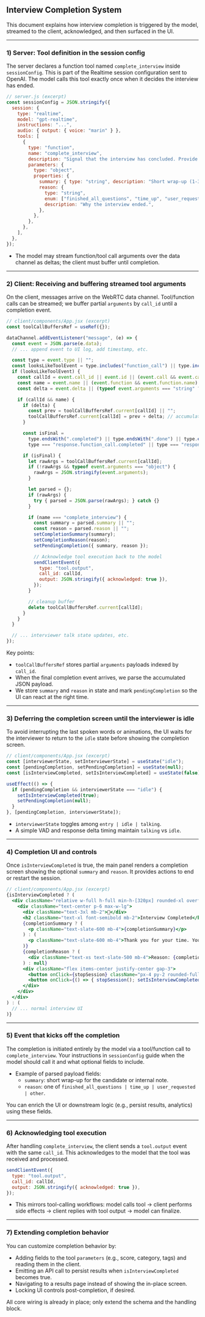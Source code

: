 ## Interview Completion System

This document explains how interview completion is triggered by the model, streamed to the client, acknowledged, and then surfaced in the UI.

---

### 1) Server: Tool definition in the session config

The server declares a function tool named `complete_interview` inside `sessionConfig`. This is part of the Realtime session configuration sent to OpenAI. The model calls this tool exactly once when it decides the interview has ended.

```js
// server.js (excerpt)
const sessionConfig = JSON.stringify({
  session: {
    type: "realtime",
    model: "gpt-realtime",
    instructions: "...",
    audio: { output: { voice: "marin" } },
    tools: [
      {
        type: "function",
        name: "complete_interview",
        description: "Signal that the interview has concluded. Provide a brief optional summary and/or reason.",
        parameters: {
          type: "object",
          properties: {
            summary: { type: "string", description: "Short wrap-up (1-3 sentences)." },
            reason: {
              type: "string",
              enum: ["finished_all_questions", "time_up", "user_requested", "other"],
              description: "Why the interview ended.",
            },
          },
        },
      },
    ],
  },
});
```

- The model may stream function/tool call arguments over the data channel as deltas; the client must buffer until completion.

---

### 2) Client: Receiving and buffering streamed tool arguments

On the client, messages arrive on the WebRTC data channel. Tool/function calls can be streamed; we buffer partial `arguments` by `call_id` until a completion event.

```js
// client/components/App.jsx (excerpt)
const toolCallBuffersRef = useRef({});

dataChannel.addEventListener("message", (e) => {
  const event = JSON.parse(e.data);
  // ... append event to UI log, add timestamp, etc.

  const type = event.type || "";
  const looksLikeToolEvent = type.includes("function_call") || type.includes("tool_call");
  if (looksLikeToolEvent) {
    const callId = event.call_id || event.id || (event.call && event.call.id);
    const name = event.name || (event.function && event.function.name) || (event.tool && event.tool.name);
    const delta = event.delta || (typeof event.arguments === "string" ? event.arguments : undefined);

    if (callId && name) {
      if (delta) {
        const prev = toolCallBuffersRef.current[callId] || "";
        toolCallBuffersRef.current[callId] = prev + delta; // accumulate stream
      }

      const isFinal =
        type.endsWith(".completed") || type.endsWith(".done") || type.endsWith(".finished") ||
        type === "response.function_call.completed" || type === "response.tool_call.completed";

      if (isFinal) {
        let rawArgs = toolCallBuffersRef.current[callId];
        if (!rawArgs && typeof event.arguments === "object") {
          rawArgs = JSON.stringify(event.arguments);
        }

        let parsed = {};
        if (rawArgs) {
          try { parsed = JSON.parse(rawArgs); } catch {}
        }

        if (name === "complete_interview") {
          const summary = parsed.summary || "";
          const reason = parsed.reason || "";
          setCompletionSummary(summary);
          setCompletionReason(reason);
          setPendingCompletion({ summary, reason });

          // Acknowledge tool execution back to the model
          sendClientEvent({
            type: "tool.output",
            call_id: callId,
            output: JSON.stringify({ acknowledged: true }),
          });
        }

        // cleanup buffer
        delete toolCallBuffersRef.current[callId];
      }
    }
  }

  // ... interviewer talk state updates, etc.
});
```

Key points:
- `toolCallBuffersRef` stores partial `arguments` payloads indexed by `call_id`.
- When the final completion event arrives, we parse the accumulated JSON payload.
- We store `summary` and `reason` in state and mark `pendingCompletion` so the UI can react at the right time.

---

### 3) Deferring the completion screen until the interviewer is idle

To avoid interrupting the last spoken words or animations, the UI waits for the interviewer to return to the `idle` state before showing the completion screen.

```js
// client/components/App.jsx (excerpt)
const [interviewerState, setInterviewerState] = useState("idle");
const [pendingCompletion, setPendingCompletion] = useState(null);
const [isInterviewCompleted, setIsInterviewCompleted] = useState(false);

useEffect(() => {
  if (pendingCompletion && interviewerState === "idle") {
    setIsInterviewCompleted(true);
    setPendingCompletion(null);
  }
}, [pendingCompletion, interviewerState]);
```

- `interviewerState` toggles among `entry | idle | talking`.
- A simple VAD and response delta timing maintain `talking` vs `idle`.

---

### 4) Completion UI and controls

Once `isInterviewCompleted` is true, the main panel renders a completion screen showing the optional `summary` and `reason`. It provides actions to end or restart the session.

```jsx
// client/components/App.jsx (excerpt)
{isInterviewCompleted ? (
  <div className="relative w-full h-full min-h-[320px] rounded-xl overflow-hidden bg-slate-50 flex items-center justify-center">
    <div className="text-center p-6 max-w-lg">
      <div className="text-3xl mb-2">🎉</div>
      <h2 className="text-xl font-semibold mb-2">Interview Completed</h2>
      {completionSummary ? (
        <p className="text-slate-600 mb-4">{completionSummary}</p>
      ) : (
        <p className="text-slate-600 mb-4">Thank you for your time. You may end the session now.</p>
      )}
      {completionReason ? (
        <div className="text-xs text-slate-500 mb-4">Reason: {completionReason}</div>
      ) : null}
      <div className="flex items-center justify-center gap-3">
        <button onClick={stopSession} className="px-4 py-2 rounded-full text-white bg-red-600 hover:bg-red-700 text-sm">End Interview</button>
        <button onClick={() => { stopSession(); setIsInterviewCompleted(false); setCompletionSummary(""); setCompletionReason(""); setTimeout(() => { startSession(); }, 50); }} className="px-4 py-2 rounded-full text-white bg-blue-600 hover:bg-blue-700 text-sm">Restart</button>
      </div>
    </div>
  </div>
) : (
  // ... normal interview UI
)}
```

---

### 5) Event that kicks off the completion

The completion is initiated entirely by the model via a tool/function call to `complete_interview`. Your instructions in `sessionConfig` guide when the model should call it and what optional fields to include.

- Example of parsed payload fields:
  - `summary`: short wrap-up for the candidate or internal note.
  - `reason`: one of `finished_all_questions | time_up | user_requested | other`.

You can enrich the UI or downstream logic (e.g., persist results, analytics) using these fields.

---

### 6) Acknowledging tool execution

After handling `complete_interview`, the client sends a `tool.output` event with the same `call_id`. This acknowledges to the model that the tool was received and processed.

```js
sendClientEvent({
  type: "tool.output",
  call_id: callId,
  output: JSON.stringify({ acknowledged: true }),
});
```

- This mirrors tool-calling workflows: model calls tool → client performs side effects → client replies with tool output → model can finalize.

---

### 7) Extending completion behavior

You can customize completion behavior by:
- Adding fields to the tool `parameters` (e.g., score, category, tags) and reading them in the client.
- Emitting an API call to persist results when `isInterviewCompleted` becomes true.
- Navigating to a results page instead of showing the in-place screen.
- Locking UI controls post-completion, if desired.

All core wiring is already in place; only extend the schema and the handling block.
